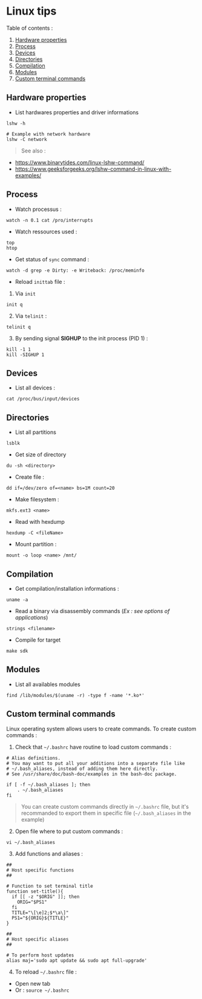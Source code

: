 # Linux tips

Table of contents :
1. [Hardware properties](#hardware_properties)
2. [Process](#process)
3. [Devices](#devices)
4. [Directories](#directories)
5. [Compilation](#compilation)
6. [Modules](#modules)
7. [Custom terminal commands](#custom_terminal_cmds)

## <a name="hardware_properties" /> Hardware properties 
- List hardwares properties and driver informations
```shell
lshw -h

# Example with network hardware
lshw -C network
```
> See also :
- https://www.binarytides.com/linux-lshw-command/
- https://www.geeksforgeeks.org/lshw-command-in-linux-with-examples/

## <a name="process" /> Process
- Watch processus :
```shell
watch -n 0.1 cat /pro/interrupts
```

- Watch ressources used :
```shell
top
htop
```

- Get status of `sync` command :
```shell
watch -d grep -e Dirty: -e Writeback: /proc/meminfo
```

- Reload `inittab` file :
1. Via `init`
```shell
init q
```

  2. Via `telinit` :
```shell
telinit q
```

  3. By sending signal **SIGHUP** to the init process (PID 1) :
```shell
kill -1 1
kill -SIGHUP 1
```

## <a name="devices" /> Devices
- List all devices :
```shell
cat /proc/bus/input/devices
```

## <a name="directories" /> Directories
- List all partitions
```shell
lsblk
```

- Get size of directory
```shell
du -sh <directory>
```

- Create file :
```shell
dd if=/dev/zero of=<name> bs=1M count=20
```

- Make filesystem :
```shell
mkfs.ext3 <name>
```

- Read with hexdump
```shell
hexdump -C <fileName>
```

- Mount partition :
```shell
mount -o loop <name> /mnt/
```

## <a name="compilation" /> Compilation
- Get compilation/installation informations :
```shell 
uname -a
```

- Read a binary via disassembly commands (_Ex : see options of applications_)
```shell
strings <filename>
```

- Compile for target
```shell
make sdk
```

## <a name="modules" /> Modules
- List all availables modules
```shell
find /lib/modules/$(uname -r) -type f -name '*.ko*'
```

## <a name="custom_terminal_cmds" /> Custom terminal commands

Linux operating system allows users to create commands. To create custom commands :
1. Check that `~/.bashrc` have routine to load custom commands :
```shell
# Alias definitions.
# You may want to put all your additions into a separate file like
# ~/.bash_aliases, instead of adding them here directly.
# See /usr/share/doc/bash-doc/examples in the bash-doc package.

if [ -f ~/.bash_aliases ]; then
    . ~/.bash_aliases
fi
```
> You can create custom commands directly in `~/.bashrc` file, but it's recommanded to export them in specific file (`~/.bash_aliases` in the example)

2. Open file where to put custom commands :
```shell
vi ~/.bash_aliases
```

3. Add functions and aliases :
```shell
##
# Host specific functions
##

# Function to set terminal title
function set-title(){
  if [[ -z "$ORIG" ]]; then
    ORIG="$PS1"
  fi
  TITLE="\[\e]2;$*\a\]"
  PS1="${ORIG}${TITLE}"
}

##
# Host specific aliases
##

# To perform host updates
alias maj='sudo apt update && sudo apt full-upgrade'
```

4. To reload `~/.bashrc` file :
- Open new tab
- Or : `source ~/.bashrc`